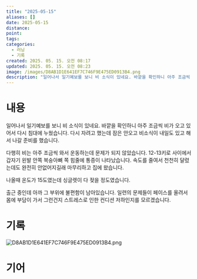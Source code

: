 ```yaml
---
title: "2025-05-15"
aliases: []
date: 2025-05-15
distance:
point:
tags:
categories:
  - 러닝
  - 기록
created: 2025. 05. 15. 오전 08:17
updated: 2025. 05. 15. 오전 08:23
image: /images/D8AB1D1E641EF7C746F9E475ED0913B4.png
description: "일어나서 일기예보를 보니 비 소식이 있네요. 바깥을 확인하니 아주 조금씩 비가 오고 있어서 다시 침대에 누웠습니다. 다시 자려고 했는데 잠은 안오고 비소식이 내일도 있고 해서 나갈 준비를 했습니다. 다행히 비는 아주 조금씩 와서 운동하는데 문제가 되지 않았습니다. 12-13키로 사이에서"
---
```


# 내용

일어나서 일기예보를 보니 비 소식이 있네요. 바깥을 확인하니 아주 조금씩 비가 오고 있어서 다시 침대에 누웠습니다. 다시 자려고 했는데 잠은 안오고 비소식이 내일도 있고 해서 나갈 준비를 했습니다.

다행히 비는 아주 조금씩 와서 운동하는데 문제가 되지 않았습니다. 12-13키로 사이에서 갑자기 왼발 안쪽 복숭아뼈 쪽 힘줄에 통증이 나타났습니다. 속도를 줄여서 천천히 달렸는데도 완전히 안없어지길래 마무리하고 집에 왔습니다.

나올때 온도가 15도였는데 싱글렛이 다 젖을 정도였습니다.

출근 중인데 아까 그 부위에 불편함이 남아있습니다. 일련의 문제들이 페이스를 올려서 몸에 부담이 가서 그런건지 스트레스로 인한 컨디션 저하인지를 모르겠습니다.

# 기록

![D8AB1D1E641EF7C746F9E475ED0913B4.png](/images/D8AB1D1E641EF7C746F9E475ED0913B4.png)

# 기어
